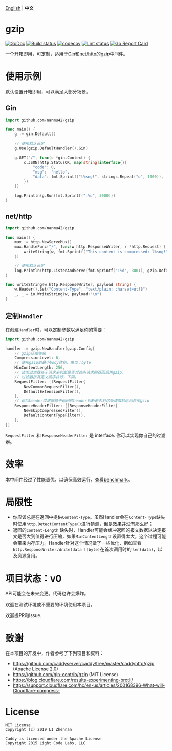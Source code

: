 [English](https://github.com/nanmu42/gzip/blob/master/README.md) | **中文**

# gzip

[![GoDoc](https://godoc.org/github.com/nanmu42/gzip?status.svg)](https://godoc.org/github.com/nanmu42/gzip)
[![Build status](https://github.com/nanmu42/gzip/workflows/build/badge.svg)](https://github.com/nanmu42/gzip/actions)
[![codecov](https://codecov.io/gh/nanmu42/gzip/branch/master/graph/badge.svg)](https://codecov.io/gh/nanmu42/gzip)
[![Lint status](https://github.com/nanmu42/gzip/workflows/golangci-lint/badge.svg)](https://github.com/nanmu42/gzip/actions)
[![Go Report Card](https://goreportcard.com/badge/github.com/nanmu42/gzip)](https://goreportcard.com/report/github.com/nanmu42/gzip)

一个开箱即用，可定制，适用于[Gin](https://github.com/gin-gonic/gin)和[net/http](https://golang.org/pkg/net/http/)的gzip中间件。

# 使用示例

默认设置开箱即用，可以满足大部分场景。

## Gin

```go
import github.com/nanmu42/gzip

func main() {
	g := gin.Default()
	
    // 使用默认设定
	g.Use(gzip.DefaultHandler().Gin)

	g.GET("/", func(c *gin.Context) {
		c.JSON(http.StatusOK, map[string]interface{}{
			"code": 0,
			"msg":  "hello",
			"data": fmt.Sprintf("l%sng!", strings.Repeat("o", 1000)),
		})
	})

	log.Println(g.Run(fmt.Sprintf(":%d", 3000)))
}
```

## net/http

```go
import github.com/nanmu42/gzip

func main() {
	mux := http.NewServeMux()
	mux.HandleFunc("/", func(w http.ResponseWriter, r *http.Request) {
		writeString(w, fmt.Sprintf("This content is compressed: l%sng!", strings.Repeat("o", 1000)))
	})

    // 使用默认设定
	log.Println(http.ListenAndServe(fmt.Sprintf(":%d", 3001), gzip.DefaultHandler().WrapHandler(mux)))
}

func writeString(w http.ResponseWriter, payload string) {
	w.Header().Set("Content-Type", "text/plain; charset=utf8")
	_, _ = io.WriteString(w, payload+"\n")
}
```

## 定制`Handler`

在创建`Handler`时，可以定制参数以满足你的需要：

```go
import github.com/nanmu42/gzip

handler := gzip.NewHandler(gzip.Config{
    // gzip压缩等级
	CompressionLevel: 6,
    // 使用gzip的最小body体积，单位：byte
	MinContentLength: 256,
    // 请求过滤器基于请求来判断是否对这条请求的返回启用gzip，
    // 过滤器按其定义顺序执行，下同。
	RequestFilter: []RequestFilter{
	    NewCommonRequestFilter(),
	    DefaultExtensionFilter(),
	},
    // 返回header过滤器基于返回的header判断是否对这条请求的返回启用gzip
	ResponseHeaderFilter: []ResponseHeaderFilter{
		NewSkipCompressedFilter(),
		DefaultContentTypeFilter(),
	},
})
```

`RequestFilter` 和 `ResponseHeaderFilter` 是 interface.
你可以实现你自己的过滤器。

# 效率

本中间件经过了性能调优，以确保高效运行，[查看benchmark](https://github.com/nanmu42/gzip/blob/master/docs/benchmarks.md)。

# 局限性

* 你应该总是在返回中提供`Content-Type`。虽然Handler会在`Content-Type`缺失时使用`http.DetectContentType()`进行猜测，但是效果并没有那么好；
* 返回的`Content-Length` 缺失时，Handler可能会缓冲返回的报文数据以决定报文是否大到值得进行压缩，如果`MinContentLength`设置得太大，这个过程可能会带来内存压力。Handler针对这个情况做了一些优化，例如查看`http.ResponseWriter.Write(data []byte)`在首次调用时的 `len(data)`，以及资源复用。

# 项目状态：v0

API可能会在未来变更。代码也许会爆炸。

欢迎在测试环境或不重要的环境使用本项目。

欢迎提PR和Issue.

# 致谢

在本项目的开发中，作者参考了下列项目和资料：

* https://github.com/caddyserver/caddy/tree/master/caddyhttp/gzip (Apache License 2.0)
* https://github.com/gin-contrib/gzip (MIT License)
* https://blog.cloudflare.com/results-experimenting-brotli/
* https://support.cloudflare.com/hc/en-us/articles/200168396-What-will-Cloudflare-compress-

# License

```
MIT License
Copyright (c) 2019 LI Zhennan

Caddy is licensed under the Apache License
Copyright 2015 Light Code Labs, LLC
```